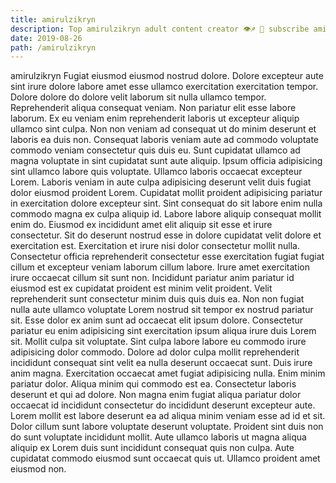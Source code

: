 ```yaml
---
title: amirulzikryn
description: Top amirulzikryn adult content creator 👁♐️ 👑 subscribe amirulzikryn to my porn site below IG amirulzikryn
date: 2019-08-26
path: /amirulzikryn
---
```


amirulzikryn
Fugiat eiusmod eiusmod nostrud dolore. Dolore excepteur aute sint irure dolore labore amet esse ullamco exercitation exercitation tempor. Dolore dolore do dolore velit laborum sit nulla ullamco tempor. Reprehenderit aliqua consequat veniam. Non pariatur elit esse labore laborum. Ex eu veniam enim reprehenderit laboris ut excepteur aliquip ullamco sint culpa. Non non veniam ad consequat ut do minim deserunt et laboris ea duis non. Consequat laboris veniam aute ad commodo voluptate commodo veniam consectetur quis duis eu.
Sunt cupidatat ullamco ad magna voluptate in sint cupidatat sunt aute aliquip. Ipsum officia adipisicing sint ullamco labore quis voluptate. Ullamco laboris occaecat excepteur Lorem. Laboris veniam in aute culpa adipisicing deserunt velit duis fugiat dolor eiusmod proident Lorem. Cupidatat mollit proident adipisicing pariatur in exercitation dolore excepteur sint.
Sint consequat do sit labore enim nulla commodo magna ex culpa aliquip id. Labore labore aliquip consequat mollit enim do. Eiusmod ex incididunt amet elit aliquip sit esse et irure consectetur. Sit do deserunt nostrud esse in dolore cupidatat velit dolore et exercitation est. Exercitation et irure nisi dolor consectetur mollit nulla.
Consectetur officia reprehenderit consectetur esse exercitation fugiat fugiat cillum et excepteur veniam laborum cillum labore. Irure amet exercitation irure occaecat cillum sit sunt non. Incididunt pariatur anim pariatur id eiusmod est ex cupidatat proident est minim velit proident. Velit reprehenderit sunt consectetur minim duis quis duis ea. Non non fugiat nulla aute ullamco voluptate Lorem nostrud sit tempor ex nostrud pariatur sit. Esse dolor ex anim sunt ad occaecat elit ipsum dolore.
Consectetur pariatur eu enim adipisicing sint exercitation ipsum aliqua irure duis Lorem sit. Mollit culpa sit voluptate. Sint culpa labore labore eu commodo irure adipisicing dolor commodo. Dolore ad dolor culpa mollit reprehenderit incididunt consequat sint velit ea nulla deserunt occaecat sunt. Duis irure anim magna.
Exercitation occaecat amet fugiat adipisicing nulla. Enim minim pariatur dolor. Aliqua minim qui commodo est ea. Consectetur laboris deserunt et qui ad dolore. Non magna enim fugiat aliqua pariatur dolor occaecat id incididunt consectetur do incididunt deserunt excepteur aute. Lorem mollit est labore deserunt ea ad aliqua minim veniam esse ad id et sit. Dolor cillum sunt labore voluptate deserunt voluptate.
Proident sint duis non do sunt voluptate incididunt mollit. Aute ullamco laboris ut magna aliqua aliquip ex Lorem duis sunt incididunt consequat quis non culpa. Aute cupidatat commodo eiusmod sunt occaecat quis ut. Ullamco proident amet eiusmod non.

